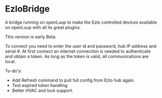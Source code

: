 # EzloBridge
A bridge running on openLuup to make the Ezlo controlled devices available on openLuup with all its great plugins.

This version is early Beta. 

To connect you need to enter the user id and password, hub IP address and serial #. At first connect an internet conneciton is needed to authenticate and obtain a token. As long as the token is valid, all communications are local.

To-do's:
- Add Refresh command to pull full config from Ezlo hub again.
- Test expired token handling
- Better HVAC and lock support.
